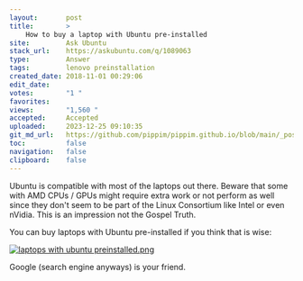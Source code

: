 ```yaml
---
layout:       post
title:        >
    How to buy a laptop with Ubuntu pre-installed
site:         Ask Ubuntu
stack_url:    https://askubuntu.com/q/1089063
type:         Answer
tags:         lenovo preinstallation
created_date: 2018-11-01 00:29:06
edit_date:    
votes:        "1 "
favorites:    
views:        "1,560 "
accepted:     Accepted
uploaded:     2023-12-25 09:10:35
git_md_url:   https://github.com/pippim/pippim.github.io/blob/main/_posts/2018/2018-11-01-How-to-buy-a-laptop-with-Ubuntu-pre-installed.md
toc:          false
navigation:   false
clipboard:    false
---
```


Ubuntu is compatible with most of the laptops out there. Beware that some with AMD CPUs / GPUs might require extra work or not perform as well since they don't seem to be part of the Linux Consortium like Intel or even nVidia. This is an impression not the Gospel Truth.

You can buy laptops with Ubuntu pre-installed if you think that is wise:

[![laptops with ubuntu preinstalled.png][1]][1]

Google (search engine anyways) is your friend.

  [1]: https://i.stack.imgur.com/z8gXC.png
